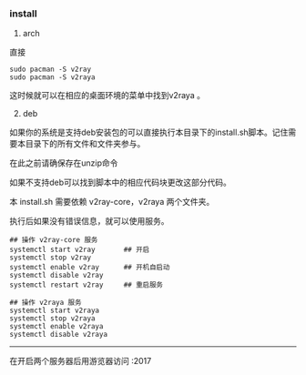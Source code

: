 ### install

1.  arch

   直接

   ```shell
   sudo pacman -S v2ray
   sudo pacman -S v2raya
   ```

   这时候就可以在相应的桌面环境的菜单中找到v2raya 。

2. deb

如果你的系统是支持deb安装包的可以直接执行本目录下的install.sh脚本。记住需要本目录下的所有文件和文件夹参与。

在此之前请确保存在unzip命令

如果不支持deb可以找到脚本中的相应代码块更改这部分代码。

本 install.sh 需要依赖 v2ray-core，v2raya 两个文件夹。



执行后如果没有错误信息，就可以使用服务。

```shell
## 操作 v2ray-core 服务
systemctl start v2ray		## 开启
systemctl stop v2ray   
systemctl enable v2ray      ## 开机自启动
systemctl disable v2ray
systemctl restart v2ray     ## 重启服务

## 操作 v2raya 服务
systemctl start v2raya
systemctl stop v2raya
systemctl enable v2raya
systemctl disable v2raya
```

-----

在开启两个服务器后用游览器访问 :2017 